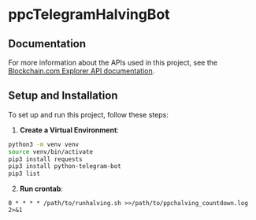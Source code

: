 # ppcTelegramHalvingBot

## Documentation

For more information about the APIs used in this project, see the [Blockchain.com Explorer API documentation](https://www.blockchain.com/explorer/api/q).

## Setup and Installation

To set up and run this project, follow these steps:

1. **Create a Virtual Environment**:
  ```bash
  python3 -m venv venv
  source venv/bin/activate
  pip3 install requests
  pip3 install python-telegram-bot
  pip3 list
  ```

2. **Run crontab**:
  ```
  0 * * * * /path/to/runhalving.sh >>/path/to/ppchalving_countdown.log 2>&1
  ```

